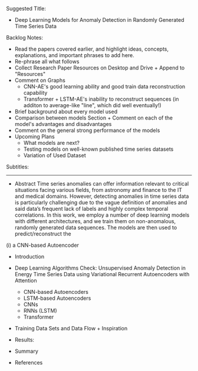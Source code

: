 Suggested Title:
- Deep Learning Models for Anomaly Detection in Randomly Generated Time Series Data

Backlog Notes: 
- Read the papers covered earlier, and highlight ideas, concepts, explanations, and important phrases to add here.  
- Re-phrase all what follows
- Collect Research Paper Resources on Desktop and Drive + Append to "Resources"
- Comment on Graphs
  - CNN-AE's good learning ability and good train data reconstruction capability  
  - Transformer + LSTM-AE's inability to reconstruct sequences (in additon to average-like "line", which did well eventually!)
- Brief background about every model used
- Comparison between models Section + Comment on each of the model's advantages and disadvantages
- Comment on the general strong performance of the models
- Upcoming Plans 
  - What models are next?
  - Testing models on well-known published time series datasets
  - Variation of Used Dataset 

Subtitles:

---


- Abstract
Time series anomalies can offer information relevant to critical situations facing various fields, from astronomy and finance to the IT and medical domains. However, detecting anomalies in time series data is particularly challenging due to the vague definition of anomalies and said data’s frequent lack of labels and highly complex temporal correlations. In this work, we employ a number of deep learning models with different architectures, and we train them on non-anomalous, randomly generated data sequences. The models are then used to predict/reconstruct the   


(i) a CNN-based Autoencoder



- Introduction
- Deep Learning Algorithms
Check: Unsupervised Anomaly Detection in Energy Time Series Data using
Variational Recurrent Autoencoders with Attention 
  - CNN-based Autoencoders
  - LSTM-based Autoencoders
  - CNNs
  - RNNs (LSTM)
  - Transformer

- Training Data Sets and Data Flow + Inspiration
- Results:
- Summary 
- References 
